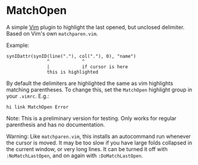 # MatchOpen

A simple [Vim](http://www.vim.org/) plugin to highlight the last opened, 
but unclosed delimiter. Based on Vim's own `matchparen.vim`.

Example:

    synIDattr(synID(line("."), col("."), 0), "name") 
                   ^            ^
                   |            if cursor is here
                   this is highlighted

By default the delimiters are highlighted the same as vim highlights matching
parentheses. To change this, set the `MatchOpen` highlight group in your
`.vimrc`. E.g.:

    hi link MatchOpen Error

Note: This is a preliminary version for testing. Only works for regular
parenthesis and has no documentation.

Warning: Like `matchparen.vim`, this installs an autocommand run whenever
the cursor is moved. It may be too slow if you have large folds collapsed
in the current window, or very long lines. It can be turned it off with 
`:NoMatchLastOpen`, and on again with `:DoMatchLastOpen`.
